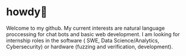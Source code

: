 
# howdy🦬
Welcome to my github. My current interests are natural language proccessing for chat bots and basic web development. 
I am looking for internship roles in the software ( SWE, Data Science/Analytics, Cybersecurity) or hardware (fuzzing and verification, development). 
